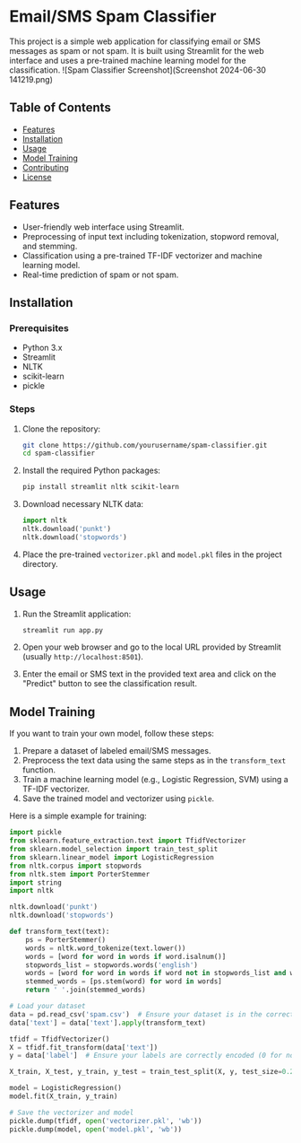 # Email/SMS Spam Classifier

This project is a simple web application for classifying email or SMS messages as spam or not spam. It is built using Streamlit for the web interface and uses a pre-trained machine learning model for the classification.
![Spam Classifier Screenshot](Screenshot 2024-06-30 141219.png)

## Table of Contents

- [Features](#features)
- [Installation](#installation)
- [Usage](#usage)
- [Model Training](#model-training)
- [Contributing](#contributing)
- [License](#license)

## Features

- User-friendly web interface using Streamlit.
- Preprocessing of input text including tokenization, stopword removal, and stemming.
- Classification using a pre-trained TF-IDF vectorizer and machine learning model.
- Real-time prediction of spam or not spam.

## Installation

### Prerequisites

- Python 3.x
- Streamlit
- NLTK
- scikit-learn
- pickle

### Steps

1. Clone the repository:
    ```bash
    git clone https://github.com/yourusername/spam-classifier.git
    cd spam-classifier
    ```

2. Install the required Python packages:
    ```bash
    pip install streamlit nltk scikit-learn
    ```

3. Download necessary NLTK data:
    ```python
    import nltk
    nltk.download('punkt')
    nltk.download('stopwords')
    ```

4. Place the pre-trained `vectorizer.pkl` and `model.pkl` files in the project directory.

## Usage

1. Run the Streamlit application:
    ```bash
    streamlit run app.py
    ```

2. Open your web browser and go to the local URL provided by Streamlit (usually `http://localhost:8501`).

3. Enter the email or SMS text in the provided text area and click on the "Predict" button to see the classification result.

## Model Training

If you want to train your own model, follow these steps:

1. Prepare a dataset of labeled email/SMS messages.
2. Preprocess the text data using the same steps as in the `transform_text` function.
3. Train a machine learning model (e.g., Logistic Regression, SVM) using a TF-IDF vectorizer.
4. Save the trained model and vectorizer using `pickle`.

Here is a simple example for training:

```python
import pickle
from sklearn.feature_extraction.text import TfidfVectorizer
from sklearn.model_selection import train_test_split
from sklearn.linear_model import LogisticRegression
from nltk.corpus import stopwords
from nltk.stem import PorterStemmer
import string
import nltk

nltk.download('punkt')
nltk.download('stopwords')

def transform_text(text):
    ps = PorterStemmer()
    words = nltk.word_tokenize(text.lower())
    words = [word for word in words if word.isalnum()]
    stopwords_list = stopwords.words('english')
    words = [word for word in words if word not in stopwords_list and word not in string.punctuation]
    stemmed_words = [ps.stem(word) for word in words]
    return ' '.join(stemmed_words)

# Load your dataset
data = pd.read_csv('spam.csv')  # Ensure your dataset is in the correct format
data['text'] = data['text'].apply(transform_text)

tfidf = TfidfVectorizer()
X = tfidf.fit_transform(data['text'])
y = data['label']  # Ensure your labels are correctly encoded (0 for not spam, 1 for spam)

X_train, X_test, y_train, y_test = train_test_split(X, y, test_size=0.2, random_state=42)

model = LogisticRegression()
model.fit(X_train, y_train)

# Save the vectorizer and model
pickle.dump(tfidf, open('vectorizer.pkl', 'wb'))
pickle.dump(model, open('model.pkl', 'wb'))
